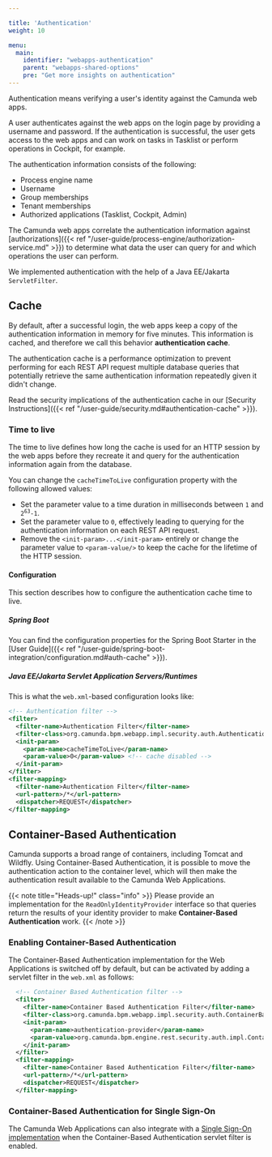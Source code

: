 ```yaml
---

title: 'Authentication'
weight: 10

menu:
  main:
    identifier: "webapps-authentication"
    parent: "webapps-shared-options"
    pre: "Get more insights on authentication"
---
```


Authentication means verifying a user's identity against the Camunda web apps. 

A user authenticates against the web apps on the login page by providing a username and password. If the 
authentication is successful, the user gets access to the web apps and can work on tasks 
in Tasklist or perform operations in Cockpit, for example.

The authentication information consists of the following:

* Process engine name
* Username
* Group memberships
* Tenant memberships 
* Authorized applications (Tasklist, Cockpit, Admin) 

The Camunda web apps correlate the authentication information against [authorizations]({{< ref "/user-guide/process-engine/authorization-service.md" >}}) to determine 
what data the user can query for and which operations the user can perform.

We implemented authentication with the help of a Java EE/Jakarta `ServletFilter`.

## Cache

By default, after a successful login, the web apps keep a copy of the authentication information in memory for five minutes. This information is cached, and therefore we call this behavior **authentication cache**. 

The authentication cache is a performance optimization to prevent performing for each REST API request 
multiple database queries that potentially retrieve the same authentication information repeatedly
given it didn't change.

Read the security implications of the authentication cache in our [Security Instructions]({{< ref "/user-guide/security.md#authentication-cache" >}}).

### Time to live

The time to live defines how long the cache is used for an HTTP session by the web apps before 
they recreate it and query for the authentication information again from the database.

You can change the `cacheTimeToLive` configuration property with the following allowed values:

* Set the parameter value to a time duration in milliseconds between `1` and <code>2<sup>63</sup>-1</code>.
* Set the parameter value to `0`, effectively leading to querying for the authentication information on each REST API request. 
* Remove the `<init-param>...</init-param>` entirely or change the parameter value to `<param-value/>` to keep the cache for the lifetime of the HTTP session.

#### Configuration

This section describes how to configure the authentication cache time to live.

##### Spring Boot

You can find the configuration properties for the Spring Boot Starter in the [User Guide]({{< ref "/user-guide/spring-boot-integration/configuration.md#auth-cache" >}}).

##### Java EE/Jakarta Servlet Application Servers/Runtimes

This is what the `web.xml`-based configuration looks like:

```xml
<!-- Authentication filter -->
<filter>
  <filter-name>Authentication Filter</filter-name>
  <filter-class>org.camunda.bpm.webapp.impl.security.auth.AuthenticationFilter</filter-class>
  <init-param>
    <param-name>cacheTimeToLive</param-name>
    <param-value>0</param-value> <!-- cache disabled -->
  </init-param>
</filter>
<filter-mapping>
  <filter-name>Authentication Filter</filter-name>
  <url-pattern>/*</url-pattern>
  <dispatcher>REQUEST</dispatcher>
</filter-mapping>
```

## Container-Based Authentication

Camunda supports a broad range of containers, including Tomcat and Wildfly. Using Container-Based Authentication, it is possible to move the authentication action to the container level, which will then make the authentication result available to the Camunda Web Applications.

{{< note title="Heads-up!" class="info" >}}
Please provide an implementation for the `ReadOnlyIdentityProvider` interface so that queries return the results of your identity provider to make **Container-Based Authentication** work.
{{< /note >}}

### Enabling Container-Based Authentication

The Container-Based Authentication implementation for the Web Applications is switched off by default, but can be activated by adding a servlet filter in the `web.xml` as follows:

```xml
  <!-- Container Based Authentication filter -->
  <filter>
    <filter-name>Container Based Authentication Filter</filter-name>
    <filter-class>org.camunda.bpm.webapp.impl.security.auth.ContainerBasedAuthenticationFilter</filter-class>
    <init-param>
      <param-name>authentication-provider</param-name>
      <param-value>org.camunda.bpm.engine.rest.security.auth.impl.ContainerBasedAuthenticationProvider</param-value>
    </init-param>
  </filter>
  <filter-mapping>
    <filter-name>Container Based Authentication Filter</filter-name>
    <url-pattern>/*</url-pattern>
    <dispatcher>REQUEST</dispatcher>
  </filter-mapping>
```

### Container-Based Authentication for Single Sign-On

The Camunda Web Applications can also integrate with a [Single Sign-On implementation](https://en.wikipedia.org/wiki/List_of_single_sign-on_implementations) when the Container-Based Authentication servlet filter is enabled.
